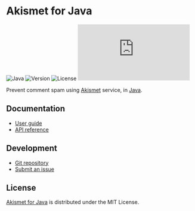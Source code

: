 # Akismet for Java
![Java](https://badgen.net/badge/java/%3E%3D17.0.0/green) ![Version](https://badgen.net/badge/project/v1.0.0/blue) ![License](https://badgen.net/badge/license/MIT/blue) ![Coverage](https://badgen.net/codecov/c/github/cedx/akismet.java)

Prevent comment spam using [Akismet](https://akismet.com) service, in [Java](https://www.oracle.com/java).

## Documentation
- [User guide](https://cedx.github.io/akismet.java)
- [API reference](https://cedx.github.io/akismet.java/api)

## Development
- [Git repository](https://github.com/cedx/akismet.java)
- [Submit an issue](https://github.com/cedx/akismet.java/issues)

## License
[Akismet for Java](https://cedx.github.io/akismet.java) is distributed under the MIT License.
